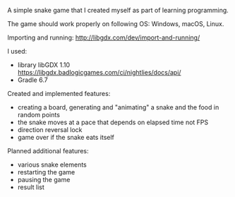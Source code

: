A simple snake game that I created myself as part of learning programming.

The game should work properly on following OS: Windows, macOS, Linux.

Importing and running: http://libgdx.com/dev/import-and-running/

I used:
- library libGDX 1.10
  https://libgdx.badlogicgames.com/ci/nightlies/docs/api/
- Gradle 6.7

Created and implemented features:
- creating a board, generating and "animating" a snake and the food in random points
- the snake moves at a pace that depends on elapsed time not FPS
- direction reversal lock
- game over if the snake eats itself

Planned additional features:
- various snake elements
- restarting the game
- pausing the game
- result list
